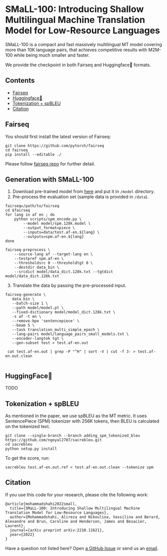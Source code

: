 SMaLL-100: Introducing Shallow Multilingual Machine Translation Model for Low-Resource Languages
=================

SMaLL-100 is a compact and fast massively multilingual MT model covering more than 10K language pairs, 
that achieves competitive results with M2M-100 while being much smaller and faster.

We provide the checkpoint in both Fairseq and Huggingface🤗 formats. 

Contents
---------------

- [Fairseq](#fairseq)
- [Huggingface🤗](#huggingface)
- [Tokenization + spBLEU](#tokenize)
- [Citation](#citation)

<a name="fairseq"/>  

Fairseq
--------------  

You should first install the latest version of Fairseq:
```
git clone https://github.com/pytorch/fairseq
cd fairseq
pip install --editable ./
```
Please follow [fairseq repo](https://github.com/facebookresearch/fairseq) for further detail.

## Generation with SMaLL-100

1. Download pre-trained model from [here]() and put it in ```/model``` directory.
2. Pre-process the evaluation set (sample data is provided in ```/data```).
```
fairseq=/path/to/fairseq
cd $fairseq
for lang in af en ; do
    python scripts/spm_encode.py \
        --model model/spm.128k.model \
        --output_format=piece \
        --inputs=data/test.af-en.${lang} \
        --outputs=spm.af-en.${lang}
done

fairseq-preprocess \
    --source-lang af --target-lang en \
    --testpref spm.af-en \
    --thresholdsrc 0 --thresholdtgt 0 \
    --destdir data_bin \
    --srcdict model/data_dict.128k.txt --tgtdict model/data_dict.128k.txt
```
3. Translate the data by passing the pre-processed input.
```
fairseq-generate \
   data_bin \
   --batch-size 1 \
   --path model/model.pt \
   --fixed-dictionary model/model_dict.128k.txt \
   -s af -t en \
   --remove-bpe 'sentencepiece' \
   --beam 5 \
   --task translation_multi_simple_epoch \
   --lang-pairs model/language_pairs_small_models.txt \
   --encoder-langtok tgt \
   --gen-subset test > test.af-en.out
 
 cat test.af-en.out | grep -P "^H" | sort -V | cut -f 3- > test.af-en.out.clean
 
 ```
 
<a name="huggingface"/>  

HuggingFace🤗
-----------------  
TODO


<a name="tokenize"/>  

Tokenization + spBLEU
-------------

As mentioned in the paper, we use spBLEU as the MT metric. It uses SentencePiece (SPM) tokenizer with 256K tokens, 
then BLEU is calculated on the tokenized text.
```
git clone --single-branch --branch adding_spm_tokenized_bleu https://github.com/ngoyal2707/sacrebleu.git
cd sacrebleu
python setup.py install
```
To get the score, run:
```
sacrebleu test.af-en.out.ref < test.af-en.out.clean --tokenize spm
```


<a name="citation"/>  

Citation
-------------

<a name="citations"/>  

If you use this code for your research, please cite the following work:
```
@article{mohammadshahi2022small,
  title={SMaLL-100: Introducing Shallow Multilingual Machine Translation Model for Low-Resource Languages},
  author={Mohammadshahi, Alireza and Nikoulina, Vassilina and Berard, Alexandre and Brun, Caroline and Henderson, James and Besacier, Laurent},
  journal={arXiv preprint arXiv:2210.11621},
  year={2022}
}
```
Have a question not listed here? Open [a GitHub Issue](https://github.com/idiap/g2g-transformer/issues) or 
send us an [email](alireza.mohammadshahi@idiap.ch).
